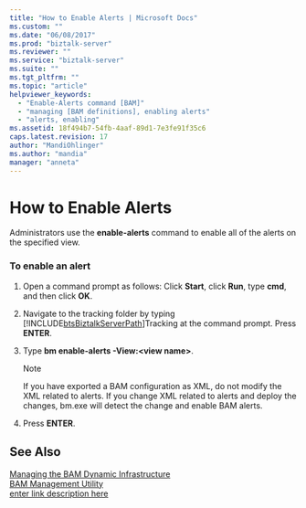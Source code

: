 ```yaml
---
title: "How to Enable Alerts | Microsoft Docs"
ms.custom: ""
ms.date: "06/08/2017"
ms.prod: "biztalk-server"
ms.reviewer: ""
ms.service: "biztalk-server"
ms.suite: ""
ms.tgt_pltfrm: ""
ms.topic: "article"
helpviewer_keywords: 
  - "Enable-Alerts command [BAM]"
  - "managing [BAM definitions], enabling alerts"
  - "alerts, enabling"
ms.assetid: 18f494b7-54fb-4aaf-89d1-7e3fe91f35c6
caps.latest.revision: 17
author: "MandiOhlinger"
ms.author: "mandia"
manager: "anneta"
---
```

# How to Enable Alerts
Administrators use the **enable-alerts** command to enable all of the alerts on the specified view.  
  
### To enable an alert  
  
1.  Open a command prompt as follows: Click **Start**, click **Run**, type **cmd**, and then click **OK**.  
  
2.  Navigate to the tracking folder by typing [!INCLUDE[btsBiztalkServerPath](../includes/btsbiztalkserverpath-md.md)]Tracking at the command prompt. Press **ENTER**.  
  
3.  Type **bm enable-alerts -View:\<view name>**.  
  
    > [!NOTE]
    >  If you have exported a BAM configuration as XML, do not modify the XML related to alerts. If you change XML related to alerts and deploy the changes, bm.exe will detect the change and enable BAM alerts.  
  
4.  Press **ENTER**.  
  
## See Also  
 [Managing the BAM Dynamic Infrastructure](../core/managing-the-bam-dynamic-infrastructure.md)   
 [BAM Management Utility](../core/bam-management-utility.md)   
 [enter link description here](../core/how-to-disable-alerts.md)